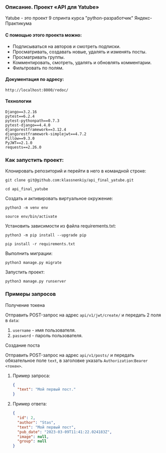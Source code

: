 ### Описание. Проект «API для Yatube»

Yatube - это проект 9 спринта курса "python-разработчик" Яндекс-Практикума

#### С помощью этого проекта можно:
* Подписываться на авторов и смотреть подписки.
* Просматривать, создавать новые, удалять и изменять посты.
* Просматривать группы.
* Комментировать, смотреть, удалять и обновлять комментарии.
* Фильтровать по полям.

#### Документация по адресу:
```
http://localhost:8000/redoc/
```
#### Технологии
```
Django==3.2.16
pytest==6.2.4
pytest-pythonpath==0.7.3
pytest-django==4.4.0
djangorestframework==3.12.4
djangorestframework-simplejwt==4.7.2
Pillow==9.3.0
PyJWT==2.1.0
requests==2.26.0
```
### Как запустить проект:

Клонировать репозиторий и перейти в него в командной строке:

```
git clone git@github.com:klassnenkiy/api_final_yatube.git
```

```
cd api_final_yatube
```

Cоздать и активировать виртуальное окружение:

```
python3 -m venv env
```

```
source env/bin/activate
```

Установить зависимости из файла requirements.txt:

```
python3 -m pip install --upgrade pip
```

```
pip install -r requirements.txt
```

Выполнить миграции:

```
python3 manage.py migrate
```

Запустить проект:

```
python3 manage.py runserver
```
### Примеры запросов

Получение токена

Отправить POST-запрос на адрес `api/v1/jwt/create/` и передать 2 поля в `data`:

1. `username` - имя пользователя.
2. `password` - пароль пользователя.

Создание поста

Отправить POST-запрос на адрес `api/v1/posts/` и передать обязательное поле `text`, в заголовке указать `Authorization`:`Bearer <токен>`.

1. Пример запроса:

   ```json
   {
     "text": "Мой первый пост."
   }
   ```
   
2. Пример ответа:

   ```json
   {
     "id": 2,
     "author": "Stas",
     "text": "Мой первый пост",
     "pub_date": "2023-03-09T11:41:22.024183Z",
     "image": null,
     "group": null
   }
   ```
